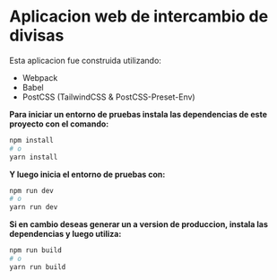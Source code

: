 # Aplicacion web de intercambio de divisas

Esta aplicacion fue construida utilizando:
- Webpack
- Babel
- PostCSS (TailwindCSS & PostCSS-Preset-Env)


**Para iniciar un entorno de pruebas instala las dependencias de este proyecto con el comando:**

```bash
npm install
# o
yarn install
```

**Y luego inicia el entorno de pruebas con:**

```bash
npm run dev
# o
yarn run dev
```

**Si en cambio deseas generar un a version de produccion, instala las dependencias y luego utiliza:**

```bash
npm run build
# o
yarn run build
```